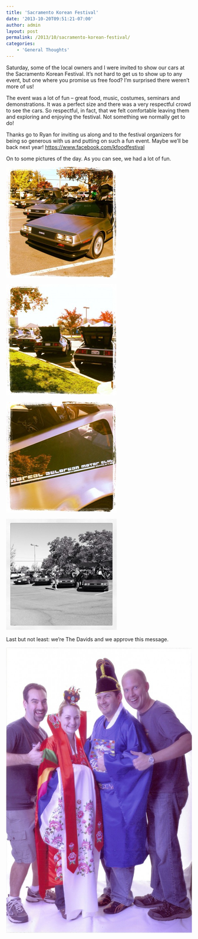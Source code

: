 ```yaml
---
title: 'Sacramento Korean Festival'
date: '2013-10-20T09:51:21-07:00'
author: admin
layout: post
permalink: /2013/10/sacramento-korean-festival/
categories:
    - 'General Thoughts'
---
```


Saturday, some of the local owners and I were invited to show our cars at the Sacramento Korean Festival. It’s not hard to get us to show up to any event, but one where you promise us free food? I’m surprised there weren’t more of us!

The event was a lot of fun – great food, music, costumes, seminars and demonstrations. It was a perfect size and there was a very respectful crowd to see the cars. So respectful, in fact, that we felt comfortable leaving them and exploring and enjoying the festival. Not something we normally get to do!

Thanks go to Ryan for inviting us along and to the festival organizers for being so generous with us and putting on such a fun event. Maybe we’ll be back next year! https://www.facebook.com/kfoodfestival

On to some pictures of the day. As you can see, we had a lot of fun.

[![20131020-095045.jpg](/assets/images/2013/10/20131020-095045-300x300.jpg)](/assets/images/2013/10/20131020-095045.jpg)

[![20131020-095038.jpg](/assets/images/2013/10/20131020-095038-300x300.jpg)](/assets/images/2013/10/20131020-095038.jpg)

[![20131020-095030.jpg](/assets/images/2013/10/20131020-095030-300x300.jpg)](/assets/images/2013/10/20131020-095030.jpg)

[![20131020-095022.jpg](/assets/images/2013/10/20131020-095022-300x300.jpg)](/assets/images/2013/10/20131020-095022.jpg)

Last but not least: we’re The Davids and we approve this message.

[![Korean-DMCGuys](/assets/images/2013/10/Korean-DMCGuys-669x1024.jpg)](/assets/images/2013/10/Korean-DMCGuys.jpg)
